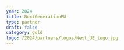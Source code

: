 ```yaml
---
year: 2024
title: NextGenerationEU
type: partner
draft: false
category: gold
logo: /2024/partners/logos/Next_UE_logo.jpg
---
```

